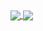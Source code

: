 <a href="https://github.com/tch0">
  <img align="center" src="https://github-readme-stats.vercel.app/api?username=tch0&show_icons=true&include_all_commits=false&theme=buefy&count_private=true&hide_border=true" />
</a>
<a href="https://github.com/tch0">
  <img align="center" src="https://github-readme-stats.vercel.app/api/top-langs/?username=tch0&&hide=javascript,html,css&layout=compact&theme=buefy&hide_border=true&langs_count=10" />
</a>
